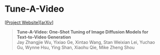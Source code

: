 # Tune-A-Video

[[Project Website](https://tuneavideo.github.io/)][[arXiv](https://arxiv.org/abs/2212.11565)]

> **Tune-A-Video: One-Shot Tuning of Image Diffusion Models for Text-to-Video Generation**
> <br>Jay Zhangjie Wu, Yixiao Ge, Xintao Wang, Stan Weixian Lei, Yuchao Gu, Wynne Hsu, Ying Shan, Xiaohu Qie, Mike Zheng Shou<br>
